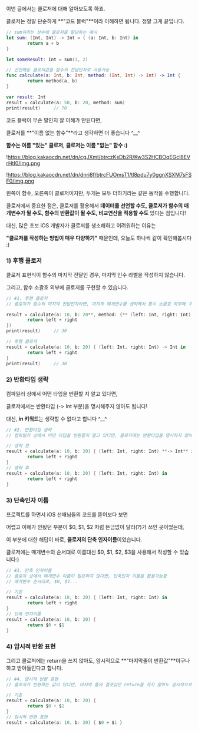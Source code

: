 이번 글에서는 클로저에 대해 알아보도록 하죠.

클로저는 정말 단순하게 **"코드 블럭"**이라 이해하면 됩니다. 정말 그게 끝입니다.

```swift
// sum이라는 상수에 클로저를 할당하는 예시
let sum: (Int, Int) -> Int = { (a: Int, b: Int) in 
        return a + b
}

let someResult: Int = sum(1, 2)

// 선언해둔 클로저값을 함수의 전달인자로 사용가능
func calculate(a: Int, b: Int, method: (Int, Int) -> Int) -> Int {
        return method(a, b)
}

var result: Int
result = calculate(a: 50, b: 20, method: sum)
print(result)     // 70
```

코드 블럭이 무슨 말인지 잘 이해가 안된다면,

클로저를 **"이름 없는 함수"**라고 생각하면 더 좋습니다 ^__^

**함수는 이름 "있는" 클로저**, **클로저는 이름 "없는" 함수 :)**

!https://blog.kakaocdn.net/dn/cgJXmI/btrczKsDb2R/Kw3S2HCBOqEGcl8EVrHtI0/img.png

!https://blog.kakaocdn.net/dn/dnri8f/btrcFUOmsT1/tl8pdu7y0ggnXSXM7sFSF0/img.png

왼쪽이 함수, 오른쪽이 클로저이지만, 두개는 모두 더하기라는 같은 동작을 수행합니다.

클로저에서 중요한 점은, 클로저를 활용해서 **데이터를 선언할 수도, 클로저가 함수의 매개변수가 될 수도, 함수의 반환값이 될 수도, 비교연산을 적용할 수도** 있다는 점입니다!

대신, 많은 초보 iOS 개발자가 클로저를 생소해하고 어려워하는 이유는

**"클로저를 작성하는 방법이 매우 다양하기"** 때문인데, 오늘도 하나씩 같이 확인해봅시다 :)

### 1) 후행 클로저

클로저 표현식이 함수의 마지막 전달인 경우, 마지막 인수 라벨을 작성하지 않습니다.

그리고, 함수 소괄호 외부에 클로저를 구현할 수 있습니다.

```swift
// #1. 후행 클로저
// 클로저가 함수의 마지막 전달인자라면, 마지막 매개변수를 생략해서 함수 소괄호 외부에 구현할 수 있음

result = calculate(a: 10, b: 20**, method: {** (left: Int, right: Int) -> Int in
        return left + right
})
print(result)     // 30

// 후행 클로저
result = calculate(a: 10, b: 20) { (left: Int, right: Int) -> Int in    
        return left + right
}
print(result)     // 30
```

### 2) 반환타입 생략

컴파일러 상에서 어떤 타입을 반환할 지 알고 있다면,

클로저에서는 반환타입 (-> Int 부분)을 명시해주지 않아도 됩니다! 

대신, **in 키워드**는 생략할 수 없다고 합니다 ^__^

```swift
// #2. 반환타입 생략
// 컴파일러 상에서 어떤 타입을 반환할지 알고 있다면, 클로저에는 반환타입을 명시하지 않아도 가능함

// 생략 전
result = calculate(a: 10, b: 20) { (left: Int, right: Int) **-> Int** in    
        return left + right
}
// 생략 후
result = calculate(a: 10, b: 20) { (left: Int, right: Int) in    
        return left + right
}
```

### 3) 단축인자 이름

프로젝트를 하면서 iOS 선배님들의 코드를 뜯어보다 보면

어렵고 이해가 안됬던 부분이 $0, $1, $2 처럼 뜬금없이 달러(?)가 쓰인 곳이었는데,

이 부분에 대한 해답이 바로, **클로저의 단축 인자이름**이었습니다.

클로저에는 매개변수의 순서대로 이름대신 $0, $1, $2, $3을 사용해서 작성할 수 있습니다:)

```swift
// #3. 단축 인자이름
// 클로저 상에서 매개변수 이름이 필요하지 않다면, 단축인자 이름을 활용가능함
// 매개변수 순서대로, $0, $1...

// 기존
result = calculate(a: 10, b: 20) { (left: Int, right: Int) in    
        return left + right
}
// 단축 인자이름
result = calculate(a: 10, b: 20) {  
        return $0 + $1
}

```

### 4) 암시적 반환 표현

그리고 클로저에는 return을 쓰지 않아도, 암시적으로 **"마지막줄이 반환값"**이구나 하고 받아들인다고 합니다.

```swift
// #4. 암시적 반환 표현
// 클로저가 반환하는 값이 있다면, 마지막 줄의 결괏값은 return을 적지 않아도 암시적으로 반환값으로 취급

// 기존
result = calculate(a: 10, b: 20) {  
        return $0 + $1
}
// 암시적 반환 표현
result = calculate(a: 10, b: 20) { $0 + $1 }
```
